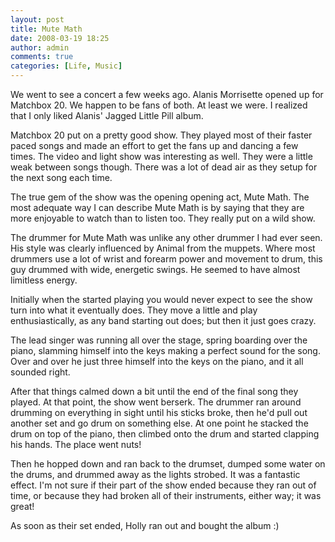 ```yaml
---
layout: post
title: Mute Math
date: 2008-03-19 18:25
author: admin
comments: true
categories: [Life, Music]
---
```

We went to see a concert a few weeks ago.  Alanis Morrisette opened up for Matchbox 20.  We happen to be fans of both.  At least we were.  I realized that I only liked Alanis' Jagged Little Pill album.

Matchbox 20 put on a pretty good show.  They played most of their faster paced songs and made an effort to get the fans up and dancing a few times.  The video and light show was interesting as well.  They were a little weak between songs though.  There was a lot of dead air as they setup for the next song each time.

The true gem of the show was the opening opening act, Mute Math.  The most adequate way I can describe Mute Math is by saying that they are more enjoyable to watch than to listen too.  They really put on a wild show.

The drummer for Mute Math was unlike any other drummer I had ever seen.  His style was clearly influenced by Animal from the muppets.  Where most drummers use a lot of wrist and forearm power and movement to drum, this guy drummed with wide, energetic swings.  He seemed to have almost limitless energy.

Initially when the started playing you would never expect to see the show turn into what it eventually does.  They move a little and play enthusiastically, as any band starting out does; but then it just goes crazy.

The lead singer was running all over the stage, spring boarding over the piano, slamming himself into the keys making a perfect sound for the song.  Over and over he just three himself into the keys on the piano, and it all sounded right.

After that things calmed down a bit until the end of the final song they played.  At that point, the show went berserk.  The drummer ran around drumming on everything in sight until his sticks broke, then he'd pull out another set and go drum on something else.  At one point he stacked the drum on top of the piano, then climbed onto the drum and started clapping his hands.  The place went nuts!

Then he hopped down and ran back to the drumset, dumped some water on the drums, and drummed away as the lights strobed.  It was a fantastic effect.  I'm not sure if their part of the show ended because they ran out of time, or because they had broken all of their instruments, either way; it was great!

As soon as their set ended, Holly ran out and bought the album :)
